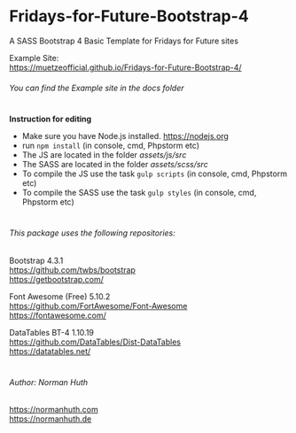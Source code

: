 # Fridays-for-Future-Bootstrap-4
A SASS Bootstrap 4 Basic Template for Fridays for Future sites


Example Site:  
https://muetzeofficial.github.io/Fridays-for-Future-Bootstrap-4/

###### You can find the Example site in the _docs_ folder
#
**Instruction for editing**
* Make sure you have Node.js installed. https://nodejs.org
* run `npm install` (in console, cmd, Phpstorm etc)
* The JS are located in the folder _assets/js/src_
* The SASS are located in the folder _assets/scss/src_
* To compile the JS use the task `gulp scripts` (in console, cmd, Phpstorm etc)
* To compile the SASS use the task `gulp styles` (in console, cmd, Phpstorm etc)
#
###### This package uses the following repositories:
Bootstrap 4.3.1  
https://github.com/twbs/bootstrap   
https://getbootstrap.com/ 

Font Awesome (Free) 5.10.2  
https://github.com/FortAwesome/Font-Awesome  
https://fontawesome.com/

DataTables BT-4 1.10.19  
https://github.com/DataTables/Dist-DataTables  
https://datatables.net/
#
###### Author: Norman Huth  
https://normanhuth.com  
https://normanhuth.de